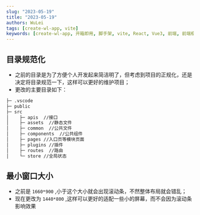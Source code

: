 ```yaml
---
slug: "2023-05-19"
title: "2023-05-19"
authors: WuLei
tags: [create-wl-app, vite]
keywords: [create-wl-app, 开箱即用, 脚手架, vite, React, Vue3, 前端, 前端框架, 前端开发, 前端开发工具]
---
```


## 目录规范化

- 之前的目录是为了方便个人开发起来简洁明了，但考虑到项目的正规化，还是决定将目录规范一下，这样可以更好的维护项目；
- 更改的主要目录如下：

```cmd
├─ .vscode
├─ public
├─ src
│    ├─ apis  //接口
│    ├─ assets  //静态文件
│    ├─ common  //公共文件
│    ├─ components  //公共组件
│    ├─ pages //入口页等模块页面
│    ├─ plugins //插件
│    ├─ routes  //路由
│    └─ store //全局状态
```

## 最小窗口大小

- 之前是 `1660*900` ,小于这个大小就会出现滚动条，不然整体布局就会错乱；
- 现在更改为 `1440*800` ,这样可以更好的适配一些小的屏幕，而不会因为滚动条影响效果

